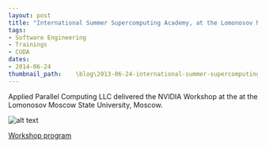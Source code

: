 ```yaml
---
layout: post
title: "International Summer Supercomputing Academy, at the Lomonosov Moscow State University"
tags:
- Software Engineering
- Trainings
- CUDA
dates:
- 2014-06-24
thumbnail_path:    \blog\2013-06-24-international-summer-supercomputing-academy-lomonosov-moscow-state-university\msu_logo.png
---
```


Applied Parallel Computing LLC delivered the NVIDIA Workshop at the at the Lomonosov Moscow State University, Moscow.

![alt text](\assets\img\blog\2013-06-24-international-summer-supercomputing-academy-lomonosov-moscow-state-university\msu_logo.png "Logo Title Text 1")

[Workshop program](\assets\img\blog\2013-06-24-international-summer-supercomputing-academy-lomonosov-moscow-state-university\nvacademy-6days.pdf)
